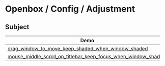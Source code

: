 

# Openbox / Config / Adjustment


## Subject

| Demo | Note |
| ---- | ---- |
| [drag_window_to_move_keep_shaded_when_window_shaded](./drag_window_to_move_keep_shaded_when_window_shaded) | |
| [mouse_middle_scroll_on_titlebar_keep_focus_when_window_shading](./mouse_middle_scroll_on_titlebar_keep_focus_when_window_shading) | |



